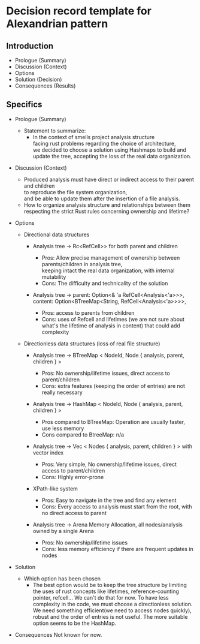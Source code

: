 # Decision record template for Alexandrian pattern

## Introduction

* Prologue (Summary)
* Discussion (Context)
* Options
* Solution (Decision)
* Consequences (Results)

## Specifics ##

* Prologue (Summary)
    * Statement to summarize:
        * In the context of smells project analysis structure<br>
          facing rust problems regarding the choice of architecture,<br>
          we decided to choose a solution using Hashmaps to build and update
          the tree, accepting the loss of the real data organization.<br>


* Discussion (Context)
    * Produced analysis must have direct or indirect access to their parent and children <br>
        to reproduce the file system organization, <br>
        and be able to update them after the insertion of a file analysis.
    * How to organize analysis structure and relationships between them <br>
        respecting the strict Rust rules concerning ownership and lifetime?


* Options
    * Directional data structures 
  
        * Analysis tree -> Rc<RefCell<Node>>> for both parent and children
            * Pros: Allow precise management of ownership between parents/children in analysis tree, <br>
                keeping intact the real data organization, with internal mutability
            * Cons: The difficulty and technicality of the solution
          
        * Analysis tree -> parent: Option<& 'a RefCell<Analysis<'a>>>,
                           content: Option<BTreeMap<String, RefCell<Analysis<'a>>>>,
            * Pros: access to parents from children
            * Cons: uses of Refcell and lifetimes (we are not sure about what's the lifetime of analysis
              in content) that could add complexity
  
    * Directionless data structures (loss of real file structure)
  
        * Analysis tree -> BTreeMap < NodeId, Node { analysis, parent, children } >
            * Pros: No ownership/lifetime issues, direct access to parent/children
            * Cons: extra features (keeping the order of entries) are not really necessary
          
        * Analysis tree -> HashMap < NodeId, Node { analysis, parent, children } >
            * Pros compared to BTreeMap: Operation are usually faster, use less memory 
            * Cons compared to BtreeMap: n/a
          
        * Analysis tree -> Vec < Nodes { analysis, parent, children } > with vector index
            * Pros: Very simple, No ownership/lifetime issues, direct access to parent/children
            * Cons: Highly error-prone
          
        * XPath-like system
            * Pros: Easy to navigate in the tree and find any element
            * Cons: Every access to analysis must start from the root, with no direct access to parent
          
        * Analysis tree -> Arena Memory Allocation, all nodes/analysis owned by a single Arena
          * Pros: No ownership/lifetime issues
          * Cons: less memory efficiency if there are frequent updates in nodes


* Solution

    * Which option has been chosen
        * The best option would be to keep the tree structure by limiting the uses of rust concepts like lifetimes, 
        reference-counting pointer, refcell... We can't do that for now. To have less complexity in the code,
        we must choose a directionless solution. We need something efficient(we need to access nodes quickly), 
        robust and the order of entries is not useful. The more suitable option seems to be the HashMap.

* Consequences
    Not known for now.